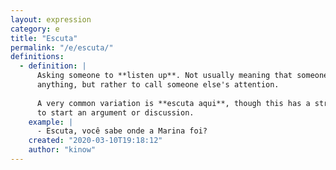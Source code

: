 ```yaml
---
layout: expression
category: e
title: "Escuta"
permalink: "/e/escuta/"
definitions:
  - definition: |
      Asking someone to **listen up**. Not usually meaning that someone wants the other person to listen
      anything, but rather to call someone else's attention.
      
      A very common variation is **escuta aqui**, though this has a stronger impact, and normally is used
      to start an argument or discussion.
    example: |
      - Escuta, você sabe onde a Marina foi?
    created: "2020-03-10T19:18:12"
    author: "kinow"
---
```

